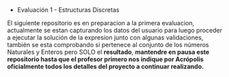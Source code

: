 * Evaluación 1 - Estructuras Discretas

El siguiente repositorio es en preparacion a la primera evaluacion, actualmente se estan capturando los datos del usuario para luego proceder a ejecutar la solución de la expresion junto con algunas validaciones, también se esta comprobando si pertenece al conjunto de los números Naturales y Enteros pero SOLO el __resultado__, **mantendre en pausa este repositorio hasta que el profesor primero nos indique por Acrópolis oficialmente todos los detalles del proyecto a continuar realizando.**